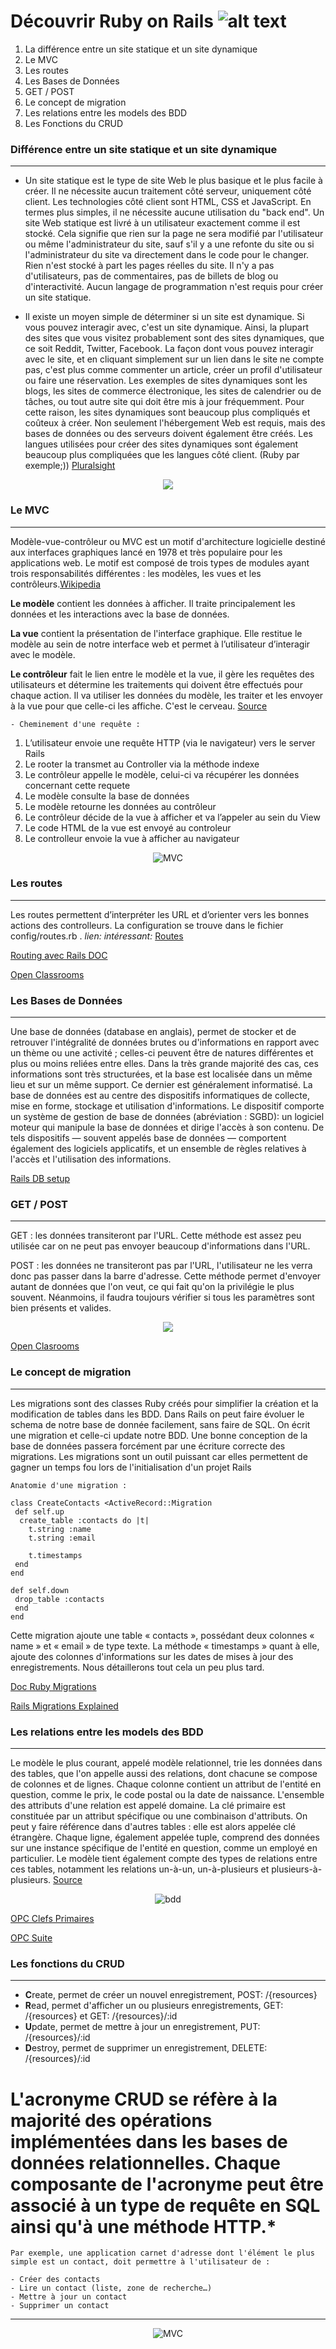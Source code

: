 # Découvrir Ruby on Rails ![alt text][logo]

1. La différence entre un site statique et un site dynamique
2. Le MVC
3. Les routes
4. Les Bases de Données
5. GET / POST
6. Le concept de migration
7. Les relations entre les models des BDD
8. Les Fonctions du CRUD


### Différence entre un site statique et un site dynamique
<hr>


- Un site statique est le type de site Web le plus basique et le plus facile à créer. Il ne nécessite aucun traitement côté serveur, uniquement côté client. Les technologies côté client sont HTML, CSS et JavaScript. En termes plus simples, il ne nécessite aucune utilisation du "back end". Un site Web statique est livré à un utilisateur exactement comme il est stocké. Cela signifie que rien sur la page ne sera modifié par l'utilisateur ou même l'administrateur du site, sauf s'il y a une refonte du site ou si l'administrateur du site va directement dans le code pour le changer. Rien n'est stocké à part les pages réelles du site. Il n'y a pas d'utilisateurs, pas de commentaires, pas de billets de blog ou d'interactivité. Aucun langage de programmation n'est requis pour créer un site statique.

<div> 


- Il existe un moyen simple de déterminer si un site est dynamique. Si vous pouvez interagir avec, c'est un site dynamique. Ainsi, la plupart des sites que vous visitez probablement sont des sites dynamiques, que ce soit Reddit, Twitter, Facebook. La façon dont vous pouvez interagir avec le site, et en cliquant simplement sur un lien dans le site ne compte pas, c'est plus comme commenter un article, créer un profil d'utilisateur ou faire une réservation. Les exemples de sites dynamiques sont les blogs, les sites de commerce électronique, les sites de calendrier ou de tâches, ou tout autre site qui doit être mis à jour fréquemment.
Pour cette raison, les sites dynamiques sont beaucoup plus compliqués et coûteux à créer. Non seulement l'hébergement Web est requis, mais des bases de données ou des serveurs doivent également être créés. Les langues utilisées pour créer des sites dynamiques sont également beaucoup plus compliquées que les langues côté client. (Ruby par exemple;))
	<a href="https://www.pluralsight.com/blog/creative-professional/static-dynamic-websites-theres-difference" target="_blank">Pluralsight</a>

</div>

<p align="center">
	<img src="https://www.pluralsight.com/content/pluralsight/en/blog/creative-professional/sta/static-dynamic-websites-theres-difference/_jcr_content/main/hero_blog_block/image-res.img.jpg/1446605940972.jpg" target="_blank">
</p>


### Le MVC
<hr>
<p>
 Modèle-vue-contrôleur ou MVC est un motif d'architecture logicielle destiné aux interfaces graphiques lancé en 1978 et très populaire pour les applications web. Le motif est composé de trois types de modules ayant trois responsabilités différentes : les modèles, les vues et les contrôleurs.<a href="https://fr.wikipedia.org/wiki/Mod%C3%A8le-vue-contr%C3%B4leur">Wikipedia</a>

**Le modèle**  contient les données à afficher. Il traite principalement les données et les interactions avec la base de données. 

**La vue** contient la présentation de l'interface graphique. Elle restitue le modèle au sein de notre interface web et permet à l’utilisateur d’interagir avec le modèle.

**Le contrôleur** fait le lien entre le modèle et la vue, il gère les requêtes des utilisateurs et détermine les traitements qui doivent être effectués pour chaque action. Il va utiliser les données du modèle, les traiter et les envoyer à la vue pour que celle-ci les affiche. C'est le cerveau.
<a href="https://openclassrooms.com/courses/apprenez-a-programmer-en-java/mieux-structurer-son-code-le-pattern-mvc">Source</a>


	- Cheminement d'une requête :
1. L’utilisateur envoie une requête HTTP (via le navigateur) vers le server Rails
2. Le rooter la transmet au Controller via la méthode indexe
3. Le contrôleur appelle le modèle, celui-ci va récupérer les données concernant cette requete
4. Le modèle consulte la base de données 
5. Le modèle retourne les données au contrôleur
6. Le contrôleur décide de la vue à afficher et va l’appeler au sein du View
7. Le code HTML de la vue est envoyé au controleur 
8. Le controlleur envoie la vue à afficher au navigateur



<p align="center">
	<img src="https://user.oc-static.com/files/399001_400000/399354.png" alt="MVC" target="_blank">
</p>


### Les routes
<hr>

Les routes permettent d’interpréter les URL et d’orienter vers les bonnes actions des controlleurs.
La configuration se trouve dans le fichier config/routes.rb .
*lien: intéressant:* [Routes](https://www.sois-net.fr/routes-ruby-on-rails/)


<a href="http://guides.rubyonrails.org/routing.html">Routing avec Rails DOC</a>

<a href="https://openclassrooms.com/courses/continuez-avec-ruby-on-rails/simplifiez-la-configuration-de-vos-routes">Open Classrooms</a>


### Les Bases de Données
<hr>

Une base de données (database en anglais),
permet de stocker et de retrouver l'intégralité de données brutes ou d'informations en rapport avec un thème ou une activité ;
celles-ci peuvent être de natures différentes et plus ou moins reliées entre elles. Dans la très grande majorité des cas,
ces informations sont très structurées, et la base est localisée dans un même lieu et sur un même support.
Ce dernier est généralement informatisé.
La base de données est au centre des dispositifs informatiques de collecte, mise en forme,
stockage et utilisation d'informations. Le dispositif comporte un système de gestion de base de données (abréviation : SGBD):
un logiciel moteur qui manipule la base de données et dirige l'accès à son contenu.
De tels dispositifs — souvent appelés base de données — comportent également des logiciels applicatifs,
et un ensemble de règles relatives à l'accès et l'utilisation des informations.

<a href="https://www.tutorialspoint.com/ruby-on-rails/rails-database-setup.htm">Rails DB setup</a>


### GET / POST
<hr>


GET : les données transiteront par l'URL. Cette méthode est assez peu utilisée car on ne peut pas envoyer beaucoup d'informations dans l'URL.


POST : les données ne transiteront pas par l'URL, l'utilisateur ne les verra donc pas passer dans la barre d'adresse. Cette méthode permet d'envoyer autant de données que l'on veut, ce qui fait qu'on la privilégie le plus souvent. Néanmoins, il faudra toujours vérifier si tous les paramètres sont bien présents et valides. 

<p align="center">
	<img src="https://image.slidesharecdn.com/servletandjsp-160521134141/95/servlet-and-jsp-interview-questions-7-638.jpg?cb=1463844382">
</p>


<a href="https://openclassrooms.com/courses/concevez-votre-site-web-avec-php-et-mysql/transmettre-des-donnees-avec-les-formulaires">Open Clasrooms</a>


### Le concept de migration
<hr>

Les migrations sont des classes Ruby créés pour simplifier la création et la modification de tables dans les BDD. Dans Rails on peut faire évoluer le schema de notre base de donnée facilement, sans faire de SQL. 
On écrit une migration et celle-ci update notre BDD. Une bonne conception de la base de données passera forcément par une écriture correcte des migrations. Les migrations sont un outil puissant car elles permettent de gagner un temps fou lors de l'initialisation d'un projet Rails


	Anatomie d'une migration :

	class CreateContacts <ActiveRecord::Migration
	 def self.up
	  create_table :contacts do |t|
	    t.string :name
	    t.string :email

	    t.timestamps
	 end
	end

	def self.down
	 drop_table :contacts
	 end
	end


<p>
Cette migration ajoute une table « contacts », possédant deux colonnes « name » et « email » de type texte. La méthode « timestamps » quant à elle, ajoute des colonnes d'informations sur les dates de mises à jour des enregistrements. Nous détaillerons tout cela un peu plus tard.</p>

<a href="http://edgeguides.rubyonrails.org/active_record_migrations.html">Doc Ruby Migrations</a>

<a href="https://scotch.io/tutorials/understanding-migrations-in-rails">Rails Migrations Explained</a>


### Les relations entre les models des BDD
<hr>

Le modèle le plus courant, appelé modèle relationnel, trie les données dans des tables, que l'on appelle aussi des relations, dont chacune se compose de colonnes et de lignes. Chaque colonne contient un attribut de l'entité en question, comme le prix, le code postal ou la date de naissance. L'ensemble des attributs d'une relation est appelé domaine. La clé primaire est constituée par un attribut spécifique ou une combinaison d'attributs. On peut y faire référence dans d'autres tables : elle est alors appelée clé étrangère.
Chaque ligne, également appelée tuple, comprend des données sur une instance spécifique de l'entité en question, comme un employé en particulier.
Le modèle tient également compte des types de relations entre ces tables, notamment les relations un-à-un, un-à-plusieurs et plusieurs-à-plusieurs.
<a href="https://www.lucidchart.com/pages/fr/quest-ce-quun-mod%C3%A8le-de-base-de-donn%C3%A9es">Source</a>

<p align="center">
	<img src="https://blog.philipphauer.de/blog/2015/0514-relational-databases-strength-weaknesses-mongodb/ImpedenceMismatch-OO-Relational1.png" alt="bdd">
</p>


<a href="https://openclassrooms.com/courses/faites-une-base-de-donnees-avec-uml/comprendre-les-cles-primaires">OPC Clefs Primaires</a>

<a href="https://openclassrooms.com/courses/faites-une-base-de-donnees-avec-uml/mettez-en-oeuvre-les-differents-types-de-relations-a-laide-des-cles-etrangeres#">OPC Suite</a>

### Les fonctions du CRUD
<hr>



<p align="center">
	

- **C**reate, permet de créer un nouvel enregistrement, POST: /{resources}
- **R**ead, permet d'afficher un ou plusieurs enregistrements, GET: /{resources} et GET: /{resources}/:id
- **U**pdate, permet de mettre à jour un enregistrement, PUT: /{resources}/:id
- **D**estroy, permet de supprimer un enregistrement, DELETE: /{resources}/:id
</p>

# L'acronyme CRUD se réfère à la majorité des opérations implémentées dans les bases de données relationnelles. Chaque composante de l'acronyme peut être associé à un type de requête en SQL ainsi qu'à une méthode HTTP.*

	Par exemple, une application carnet d'adresse dont l'élément le plus simple est un contact, doit permettre à l'utilisateur de :

	- Créer des contacts
	- Lire un contact (liste, zone de recherche…)
	- Mettre à jour un contact
	- Supprimer un contact



[logo]: https://upload.wikimedia.org/wikipedia/commons/thumb/6/62/Ruby_On_Rails_Logo.svg/200px-Ruby_On_Rails_Logo.svg.png "Ruby On Rails"

<hr>

<p align="center">
	<img src="https://cdn-images-1.medium.com/max/1200/1*iIiiKaJKg8k9aRU8iWxCxA.jpeg" alt="MVC" target="_blank">
</p>
